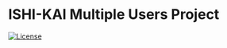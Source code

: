 #  ISHI-KAI Multiple Users Project



[![License](https://img.shields.io/badge/License-Apache%202.0-blue.svg)](https://opensource.org/licenses/Apache-2.0) 
